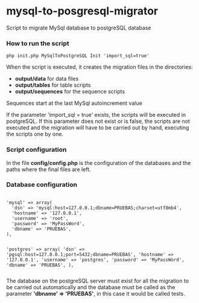 # mysql-to-posgresql-migrator
Script to migrate MySql database to postgreSQL database

<h3>How to run the script</h3>

<pre>
<code>php init.php MySqlToPostgreSQL Init 'import_sql=true'</code>
</pre>

When the script is executed, it creates the migration files in the directories:
<ul>
<li><b>output/data</b> for data files
<li><b>output/tables</b> for table scripts
<li><b>output/sequences</b> for the sequence scripts
</ul>

Sequences start at the last MySql autoincrement value

If the parameter 'import_sql = true' exists, the scripts will be executed in postgreSQL.
If this parameter does not exist or is false, the scripts are not executed and the migration will have to be carried out by hand, executing the scripts one by one.

<h3>Script configuration</h3>

In the file <b>config/config.php</b> is the configuration of the databases and the paths where the final files are left.

<h3>Database configuration</h3>
<pre><code>
'mysql' => array(
  'dsn' => 'mysql:host=127.0.0.1;dbname=PRUEBAS;charset=utf8mb4',
  'hostname' => '127.0.0.1',
  'username' => 'root',
  'password' => 'MyPassWord',
  'dbname' => 'PRUEBAS',
),

'postgres' => array(
  'dsn' => 'pgsql:host=127.0.0.1;port=5432;dbname=PRUEBAS',
  'hostname' => '127.0.0.1',
  'username' => 'postgres',
  'password' => 'MyPassWord',
  'dbname' => 'PRUEBAS',
),
</pre></code>
The database on the postgreSQL server must exist for all the migration to be carried out automatically and the database must be called as the parameter <b>'dbname' => 'PRUEBAS'</b>, in this case it would be called tests.



